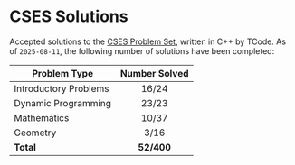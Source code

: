 # CSES Solutions

Accepted solutions to the [CSES Problem Set](https://cses.fi/problemset/), written in C++ by TCode. As of `2025-08-11`, the following number of solutions have been completed:

| Problem Type          | Number Solved |
|-----------------------|:-------------:|
| Introductory Problems |     16/24     |
| Dynamic Programming   |     23/23     |
| Mathematics           |     10/37     |
| Geometry              |     3/16      |
| **Total**             |   **52/400**  |

